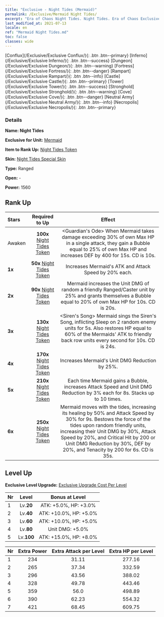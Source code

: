 ```yaml
---
title: "Exclusive - Night Tides (Mermaid)"
permalink: /Exclusive/Mermaid Night Tides/
excerpt: "Era of Chaos Night Tides. Night Tides. Era of Chaos Exclusive Night Tides. Mermaid Exclusive."
last_modified_at: 2021-07-13
locale: en
ref: "Mermaid Night Tides.md"
toc: false
classes: wide
---
```

 [Conflux](/Exclusive/Exclusive Conflux/){: .btn .btn--primary} [Inferno](/Exclusive/Exclusive Inferno/){: .btn .btn--success} [Dungeon](/Exclusive/Exclusive Dungeon/){: .btn .btn--warning} [Fortress](/Exclusive/Exclusive Fortress/){: .btn .btn--danger} [Rampart](/Exclusive/Exclusive Rampart/){: .btn .btn--info} [Castle](/Exclusive/Exclusive Castle/){: .btn .btn--primary} [Tower](/Exclusive/Exclusive Tower/){: .btn .btn--success} [Stronghold](/Exclusive/Exclusive Stronghold/){: .btn .btn--warning} [Cove](/Exclusive/Exclusive Cove/){: .btn .btn--danger} [Neutral Army](/Exclusive/Exclusive Neutral Army/){: .btn .btn--info} [Necropolis](/Exclusive/Exclusive Necropolis/){: .btn .btn--primary} 

### Details
 **Name: Night Tides** 

 **Exclusive for Unit:** [Mermaid](/units/Mermaid/) 

 **Item to Rank Up:** [Night Tides Token](/Items/con_1004/)

 **Skin:** [Night Tides Special Skin](/Items/con_672/)

 **Type:** Ranged

 **Open:** -

 **Power:** 1560

## Rank Up

  |     Stars    |  Required to Up | Effect |
  |:-------------|:---------------:|:---------------:|
  |  Awaken  | **100x** [Night Tides Token](/Items/con_1004/) | <Guardian's Ode> When Mermaid takes damage exceeding 30% of own Max HP in a single attack, they gain a Bubble equal to 25% of own Max HP and increases DEF by 400 for 15s. CD is 10s. |
  | **1x** <i class="fas fa-star"/> | **50x** [Night Tides Token](/Items/con_1004/) | Increases Mermaid's ATK and Attack Speed by 20% each. |
  | **2x** <i class="fas fa-star"/> | **90x** [Night Tides Token](/Items/con_1004/) | <Song of Aid> Mermaid increases the Unit DMG of random a friendly Ranged/Caster unit by 25% and grants themselves a Bubble equal to 20% of own Max HP for 10s. CD is 20s. |
  | **3x** <i class="fas fa-star"/> | **130x** [Night Tides Token](/Items/con_1004/) | <Siren's Song> Mermaid sings the Siren's Song, inflicting Sleep on 2 random enemy units for 5s. Also restores HP equal to 60% of the Mermaids' ATK to friendly back row units every second for 10s. CD is 24s. |
  | **4x** <i class="fas fa-star"/> | **170x** [Night Tides Token](/Items/con_1004/) | Increases Mermaid's Unit DMG Reduction by 25%. |
  | **5x** <i class="fas fa-star"/> | **210x** [Night Tides Token](/Items/con_1004/) | Each time Mermaid gains a Bubble, increases Attack Speed and Unit DMG Reduction by 3% each for 8s. Stacks up to 10 times. |
  | **6x** <i class="fas fa-star"/> | **250x** [Night Tides Token](/Items/con_1004/) | <Song of the Night Tide> Mermaid moves with the tides, increasing its healing by 50% and Attack Speed by 30% for 9s. Bestows the force of the tides upon random friendly units, increasing their Unit DMG by 30%, Attack Speed by 20%, and Critical Hit by 200 or Unit DMG Reduction by 30%, DEF by 20%, and Tenacity by 200 for 6s. CD is 35s. |


## Level Up
 **Exclusive Level Upgrade:** [Exclusive Upgrade Cost Per Level](/Exclusive/ExclusiveUpgradeCostPerLevel/)

  |  Nr  |   Level  | Bonus at Level |
  |:-----|:--------:|:--------------:|
  | 1 | Lv.**20** | ATK: +5.0%, HP: +3.0% |
  | 2 | Lv.**40** | ATK: +10.0%, HP: +5.0% |
  | 3 | Lv.**60** | ATK: +10.0%, HP: +5.0% |
  | 4 | Lv.**80** | Unit DMG: +5.0% |
  | 5 | Lv.**100** | ATK: +15.0%, HP: +8.0% |


  |  Nr  |  Extra Power | Extra Attack per Level | Extra HP per Level |
  |:-----|:--------:|:--------:|:--------:|
  | 1 | 234 | 31.11 | 277.16 |
  | 2 | 265 | 37.34 | 332.59 |
  | 3 | 296 | 43.56 | 388.02 |
  | 4 | 328 | 49.78 | 443.46 |
  | 5 | 359 | 56.0 | 498.89 |
  | 6 | 390 | 62.23 | 554.32 |
  | 7 | 421 | 68.45 | 609.75 |


